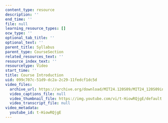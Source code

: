 ```yaml
---
content_type: resource
description: ''
end_time: ''
file: null
learning_resource_types: []
ocw_type: ''
optional_tab_title: ''
optional_text: ''
parent_title: Syllabus
parent_type: CourseSection
related_resources_text: ''
resource_index_text: ''
resourcetype: Video
start_time: ''
title: Course Introduction
uid: 099c707c-51d9-dc2a-2c29-11fedcf1dc5d
video_files:
  archive_url: https://archive.org/download/MIT24.120S09/MIT24_120S09intro_300k.mp4
  video_captions_file: null
  video_thumbnail_file: https://img.youtube.com/vi/t-HiowRQjgE/default.jpg
  video_transcript_file: null
video_metadata:
  youtube_id: t-HiowRQjgE
---
```

